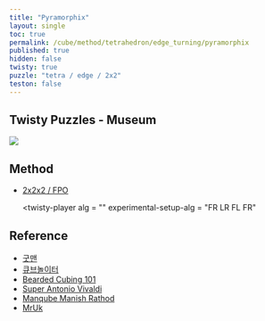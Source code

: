```yaml
---
title: "Pyramorphix"
layout: single
toc: true
permalink: /cube/method/tetrahedron/edge_turning/pyramorphix
published: true
hidden: false
twisty: true
puzzle: "tetra / edge / 2x2"
teston: false
---
```

<span
  id     = "cube"
  puzzle = "{{page.puzzle}}"
  teston = "{{page.teston}}"
  experimental-stickering   = "full"
  experimental-setup-anchor = "end" >
</span>

<head>
  <base target="_blank">
</head>



## Twisty Puzzles - Museum

<a href="https://twistypuzzles.com/app/museum/museum_showitem.php?pkey=542">
  <img src="https://twistypuzzles.com/museum/large/00542-01.jpg">
</a>



## Method

- [2x2x2 / FPO](/cube/method/NxNxN/original/2x2x2/fpo)

  <twisty-player
    alg                    = ""
    experimental-setup-alg = "FR LR FL FR"
  ></twisty-player>



## Reference

- [굿맨](https://youtu.be/j03rjmXctRQ)
- [큐브놀이터](https://youtu.be/WIy5ZvTXsOY)
- [Bearded Cubing 101](https://youtu.be/y2aP9IxiXkI)
- [Super Antonio Vivaldi](https://youtu.be/GWTYO5WLWMc)
- [Manqube Manish Rathod](https://youtu.be/HRo1JeK67io)
- [MrUk](https://youtu.be/b7VpuXloBNU)
